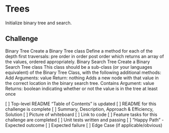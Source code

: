 # Trees

Initialize binary tree and search.

## Challenge

Binary Tree
Create a Binary Tree class
Define a method for each of the depth first traversals:
pre order
in order
post order which returns an array of the values, ordered appropriately.
Binary Search Tree
Create a Binary Search Tree class
This class should be a sub-class (or your languages equivalent) of the Binary Tree Class, with the following additional methods:
Add
Arguments: value
Return: nothing
Adds a new node with that value in the correct location in the binary search tree.
Contains
Argument: value
Returns: boolean indicating whether or not the value is in the tree at least once

[ ] Top-level README “Table of Contents” is updated
[ ] README for this challenge is complete
[ ] Summary, Description, Approach & Efficiency, Solution
[ ] Picture of whiteboard
[ ] Link to code
[ ] Feature tasks for this challenge are completed
[ ] Unit tests written and passing
[ ] “Happy Path” - Expected outcome
[ ] Expected failure
[ ] Edge Case (if applicable/obvious)
